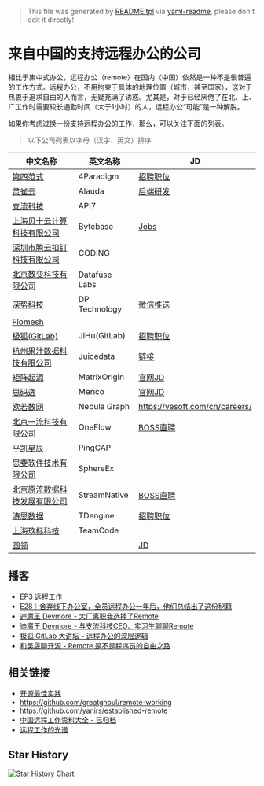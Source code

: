 > This file was generated by [README.tpl](README.tpl) via [yaml-readme](https://github.com/LinuxSuRen/yaml-readme), please don't edit it directly!

# 来自中国的支持远程办公的公司

相比于集中式办公，远程办公（remote）在国内（中国）依然是一种不是很普遍的工作方式。远程办公，不用拘束于具体的地理位置（城市，甚至国家），这对于热衷于追求自由的人而言，无疑充满了诱惑。尤其是，对于已经厌倦了在北、上、广工作时需要较长通勤时间（大于1小时）的人，远程办公“可能”是一种解脱。

如果你考虑过换一份支持远程办公的工作，那么，可以关注下面的列表。

> 以下公司列表以字母（汉字、英文）排序

| 中文名称 | 英文名称 | JD |
|---|---|---|
|[第四范式](https://www.4paradigm.com)|4Paradigm|[招聘职位](https://www.4paradigm.com/about/hr.html)|
|[灵雀云](https://www.alauda.cn)|Alauda|[后端研发](https://app.mokahr.com/apply/lqy/2430#/jobs?zhineng=4060&amp;page=1&amp;department=%5B3251%5D&amp;commitment=)|
|[支流科技](https://www.apiseven.com/zh)|API7||
|[上海贝十云计算科技有限公司](https://bytebase.com)|Bytebase|[Jobs](https://bytebase.com/jobs)|
|[深圳市腾云扣钉科技有限公司](https://coding.net/)|CODING||
|[北京数变科技有限公司](https://databend.rs/)|Datafuse Labs||
|[深势科技](https://dp.tech/)|DP Technology|[微信推送](https://mp.weixin.qq.com/s/diFh15Osfhp_NMxud8QNsA)|
|[Flomesh](https://flomesh.cn/)|||
|[极狐(GitLab)](https://gitlab.cn/)|JiHu(GitLab)|[招聘职位](https://about.gitlab.cn/careers)|
|[杭州果汁数据科技有限公司](https://juicefs.com/)|Juicedata|[链接](https://github.com/juicedata/we-are-hiring)|
|[矩阵起源](https://www.matrixorigin.io/)|MatrixOrigin|[官网JD](https://www.matrixorigin.cn/recruitment.html)|
|[思码逸](https://www.merico.cn)|Merico|[官网JD](https://merico.jobs.feishu.cn/index)|
|[欧若数网](https://nebula-graph.com.cn/)|Nebula Graph|https://vesoft.com/cn/careers/|
|[北京一流科技有限公司](https://www.oneflow.org)|OneFlow|[BOSS直聘](https://www.zhipin.com/gongsir/41201289c2786e311H1_3NW5Ew~~.html)|
|[平凯星辰](https://pingcap.com/zh/)|PingCAP||
|[思斐软件技术有限公司](https://sphere-ex.com/)|SphereEx||
|[北京原流数据科技发展有限公司](http://streamnative.io)|StreamNative|[BOSS直聘](https://www.zhipin.com/gongsi/c1aae0d48be290771nd639y7FlQ~.html)|
|[涛思数据](https://www.taosdata.com/)|TDengine|[招聘职位](https://www.taosdata.com/careers)|
|[上海玖标科技](https://www.teamcode.com)|TeamCode||
|[圆领](https://www.yuanling.com)||[JD](https://zhaopin.lanehub.cn/home)|

## 播客

* [EP3 远程工作](https://t.ermin.al/remote)
* [E28｜舍弃线下办公室，全员远程办公一年后，他们总结出了这份秘籍](https://zuzhijinhualun.fireside.fm/28)
* [迪魔王 Devmore - 大厂离职我选择了Remote](https://www.ximalaya.com/gerenchengzhang/52069269/464122465)
* [迪魔王 Devmore - 与支流科技CEO、实习生聊聊Remote](https://www.ximalaya.com/sound/462104090)
* [极狐 GitLab 大讲坛 - 远程办公的深层逻辑](https://www.ximalaya.com/keji/54781524/475958284)
* [和吴晟聊开源 - Remote 是不是程序员的自由之路](https://www.xiaoyuzhoufm.com/episode/61d58ccf2654166e94d07d7e)

## 相关链接

* [开源最佳实践](https://github.com/LinuxSuRen/open-source-best-practice)
* https://github.com/greatghoul/remote-working
* https://github.com/yanirs/established-remote
* [中国远程工作资料大全 - 已归档](https://github.com/greatghoul/remote-working)
* [远程工作的光谱](https://xuanwo.io/reports/2022-21/)

## Star History

[![Star History Chart](https://api.star-history.com/svg?repos=LinuxSuRen/remote-jobs-in-china&type=Date)](https://star-history.com/#LinuxSuRen/remote-jobs-in-china&Date)

